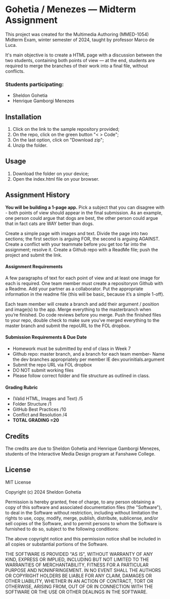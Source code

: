 # Gohetia / Menezes — Midterm Assignment
This project was created for the Multimedia Authoring (MMED-1054) Midterm Exam, winter semester of 2024, taught by professor Marco de Luca. 

It's main objective is to create a HTML page with a discussion between the two students, containing both points of view — at the end, students are required to merge the branches of their work into a final file, without conflicts. 

### Students participating:
- Sheldon Gohetia
- Henrique Gamborgi Menezes

## Installation
1. Click on the link to the sample repository provided;
2. On the repo, click on the green button "< > Code";
3. On the last option, click on "Download zip";
4. Unzip the folder.

## Usage
1. Download the folder on your device;
2. Open the index.html file on your browser.

## Assignment History
**You will be building a 1-page app.** Pick a subject that you can disagree with - both points of view should appear in the final submission. As an example, one person could argue that dogs are best, the other person could argue that in fact cats are WAY better than dogs. 

Create a simple page with images and text. Divide the page into two sections; the first section is arguing FOR, the second is arguing AGAINST. Create a conflict with your teammate before you get too far into the assignment; resolve it. Create a Github repo with a ReadMe file; push the project and submit the link. 

#### Assignment Requirements 
A few paragraphs of text for each point of view and at least one image for each is required. One team member must create a repositoryon Github with a Readme. Add your partner as a collaborator. Put the appropriate information in the readme file (this will be basic, because it’s a simple 1-off). 

Each team member will create a branch and add their argument / position and image(s) to the app. Merge everything to the masterbranch when you’re finished. Do code reviews before you merge. Push the finished files to your repo, double check to make sure you’ve merged everything to the master branch and submit the repoURL to the FOL dropbox. 

#### Submission Requirements & Due Date
- Homework must be submitted by end of class in Week 7 
- Github repo: master branch, and a branch for each team member- Name the dev branches appropriately per member IE dev.yourinitials.argument 
- Submit the repo URL via FOL dropbox 
- DO NOT submit working files 
- Please follow correct folder and file structure as outlined in class. 

#### Grading Rubric

- (Valid HTML, Images and Text) /5 
- Folder Structure /1 
- GitHub Best Practices /10 
- Conflict and Resolution /4
- **TOTAL GRADING =20**

## Credits
The credits are due to Sheldon Gohetia and Henrique Gamborgi Menezes, students of the Interactive Media Design program at Fanshawe College.

## License
MIT License

Copyright (c) 2024 Sheldon Gohetia

Permission is hereby granted, free of charge, to any person obtaining a copy
of this software and associated documentation files (the "Software"), to deal
in the Software without restriction, including without limitation the rights
to use, copy, modify, merge, publish, distribute, sublicense, and/or sell
copies of the Software, and to permit persons to whom the Software is
furnished to do so, subject to the following conditions:

The above copyright notice and this permission notice shall be included in all
copies or substantial portions of the Software.

THE SOFTWARE IS PROVIDED "AS IS", WITHOUT WARRANTY OF ANY KIND, EXPRESS OR
IMPLIED, INCLUDING BUT NOT LIMITED TO THE WARRANTIES OF MERCHANTABILITY,
FITNESS FOR A PARTICULAR PURPOSE AND NONINFRINGEMENT. IN NO EVENT SHALL THE
AUTHORS OR COPYRIGHT HOLDERS BE LIABLE FOR ANY CLAIM, DAMAGES OR OTHER
LIABILITY, WHETHER IN AN ACTION OF CONTRACT, TORT OR OTHERWISE, ARISING FROM,
OUT OF OR IN CONNECTION WITH THE SOFTWARE OR THE USE OR OTHER DEALINGS IN THE
SOFTWARE.